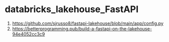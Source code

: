 # databricks_lakehouse_FastAPI
1. https://github.com/sjrusso8/fastapi-lakehouse/blob/main/app/config.py
2. https://betterprogramming.pub/build-a-fastapi-on-the-lakehouse-94e4052cc3c9
